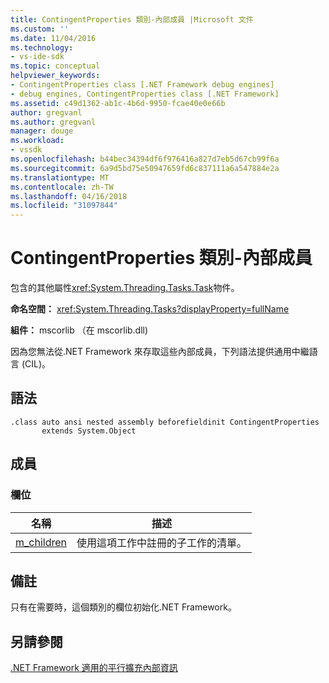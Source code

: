 ```yaml
---
title: ContingentProperties 類別-內部成員 |Microsoft 文件
ms.custom: ''
ms.date: 11/04/2016
ms.technology:
- vs-ide-sdk
ms.topic: conceptual
helpviewer_keywords:
- ContingentProperties class [.NET Framework debug engines]
- debug engines, ContingentProperties class [.NET Framework]
ms.assetid: c49d1362-ab1c-4b6d-9950-fcae40e0e66b
author: gregvanl
ms.author: gregvanl
manager: douge
ms.workload:
- vssdk
ms.openlocfilehash: b44bec34394df6f976416a827d7eb5d67cb99f6a
ms.sourcegitcommit: 6a9d5bd75e50947659fd6c837111a6a547884e2a
ms.translationtype: MT
ms.contentlocale: zh-TW
ms.lasthandoff: 04/16/2018
ms.locfileid: "31097844"
---
```

# <a name="contingentproperties-class---internal-members"></a>ContingentProperties 類別-內部成員
包含的其他屬性<xref:System.Threading.Tasks.Task>物件。  
  
 **命名空間：** <xref:System.Threading.Tasks?displayProperty=fullName>  
  
 **組件：** mscorlib （在 mscorlib.dll)  
  
 因為您無法從.NET Framework 來存取這些內部成員，下列語法提供通用中繼語言 (CIL)。  
  
## <a name="syntax"></a>語法  
  
```  
.class auto ansi nested assembly beforefieldinit ContingentProperties  
       extends System.Object  
```  
  
## <a name="members"></a>成員  
  
### <a name="fields"></a>欄位  
  
|名稱|描述|  
|----------|-----------------|  
|[m_children](../../extensibility/debugger/m-children-field.md)|使用這項工作中註冊的子工作的清單。|  
  
## <a name="remarks"></a>備註  
 只有在需要時，這個類別的欄位初始化.NET Framework。  
  
## <a name="see-also"></a>另請參閱  
 [.NET Framework 適用的平行擴充內部資訊](../../extensibility/debugger/parallel-extension-internals-for-the-dotnet-framework.md)